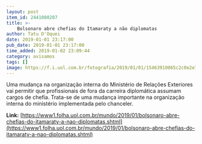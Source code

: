 ```yaml
---
layout: post
item_id: 2441080207
title: >-
    Bolsonaro abre chefias do Itamaraty a não diplomatas
author: Tatu D'Oquei
date: 2019-01-01 23:17:00
pub_date: 2019-01-01 23:17:00
time_added: 2019-01-02 23:09:44
category: avisamos
tags: []
image: https://f.i.uol.com.br/fotografia/2019/01/01/15463910865c2c0e2e7c024_1546391086_3x2_xl.jpg
---
```


Uma mudança na organização interna do Ministério de Relações Exteriores vai permitir que profissionais de fora da carreira diplomática assumam cargos de chefia. Trata-se de uma mudança importante na organização interna do ministério implementada pelo chanceler.

**Link:** [https://www1.folha.uol.com.br/mundo/2019/01/bolsonaro-abre-chefias-do-itamaraty-a-nao-diplomatas.shtml](https://www1.folha.uol.com.br/mundo/2019/01/bolsonaro-abre-chefias-do-itamaraty-a-nao-diplomatas.shtml)

